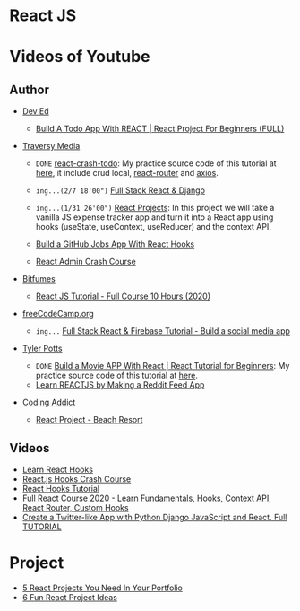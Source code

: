 <h1>React JS</h1>

# Videos of Youtube
## Author
- [Dev Ed](https://www.youtube.com/c/DevEd/playlists)
  - [Build A Todo App With REACT | React Project For Beginners (FULL)](https://www.youtube.com/watch?v=pCA4qpQDZD8)

- [Traversy Media](https://www.youtube.com/c/TraversyMedia/playlists)
  - `DONE` [react-crash-todo](https://www.youtube.com/watch?v=sBws8MSXN7A): My practice source code of this tutorial at [here](https://github.com/keer2345/react-crash-todo), it include crud local, [react-router](https://github.com/ReactTraining/react-router) and [axios](https://github.com/axios/axios).
  - `ing...(2/7 18'00")` [Full Stack React & Django](https://www.youtube.com/watch?v=Uyei2iDA4Hs&list=PLillGF-RfqbbRA-CIUxlxkUpbq0IFkX60)
  - `ing...(1/31 26'00")` [React Projects](https://www.youtube.com/watch?v=XuFDcZABiDQ&list=PLillGF-RfqbY3c2r0htQyVbDJJoBFE6Rb): In this project we will take a vanilla JS expense tracker app and turn it into a React app using hooks (useState, useContext, useReducer) and the context API.
  - [Build a GitHub Jobs App With React Hooks](https://www.youtube.com/watch?v=fxY1q4SCB64)

  - [React Admin Crash Course](https://www.youtube.com/watch?v=HRmdj-HpJyE)
- [Bitfumes](https://www.youtube.com/channel/UC_hG9fglfmShkwex1KVydHA)
  - [React JS Tutorial - Full Course 10 Hours (2020)](https://www.youtube.com/watch?v=I6tbhNUU96Y)
- [freeCodeCamp.org](https://www.youtube.com/channel/UC8butISFwT-Wl7EV0hUK0BQ)
  - `ing...` [Full Stack React & Firebase Tutorial - Build a social media app](https://www.youtube.com/watch?v=m_u6P5k0vP0)
- [Tyler Potts](https://www.youtube.com/channel/UCBBGM84ZOs7z5jpTQAaZ_Hg)
  - `DONE` [Build a Movie APP With React | React Tutorial for Beginners](https://youtu.be/ufodJVcpmps): My practice source code of this tutorial at [here](https://github.com/keer2345/react-movie-database).
  - [Learn REACTJS by Making a Reddit Feed App](https://www.youtube.com/watch?v=rP-ZARMGY10&list=PLR8vUZDE6IeNFRpeXZ0vSb4csqp1x5F3Q)
- [Coding Addict](https://www.youtube.com/channel/UCMZFwxv5l-XtKi693qMJptA)
  - [React Project - Beach Resort](https://www.youtube.com/watch?v=ScDWrogElmo)


## Videos
- [Learn React Hooks](https://www.youtube.com/watch?v=O6P86uwfdR0&list=PLZlA0Gpn_vH8EtggFGERCwMY5u5hOjf-h)
- [React.js Hooks Crash Course](https://www.youtube.com/watch?v=-MlNBTSg_Ww)
- [React Hooks Tutorial](https://www.youtube.com/watch?v=cF2lQ_gZeA8&list=PLC3y8-rFHvwisvxhZ135pogtX7_Oe3Q3A)
- [Full React Course 2020 - Learn Fundamentals, Hooks, Context API, React Router, Custom Hooks](https://www.youtube.com/watch?v=4UZrsTqkcW4&t=16s)
- [Create a Twitter-like App with Python Django JavaScript and React. Full TUTORIAL](https://www.youtube.com/watch?v=f1R_bykXHGE)

# Project
- [5 React Projects You Need In Your Portfolio](https://www.freecodecamp.org/news/5-react-projects-you-need-in-your-portfolio/)
- [6 Fun React Project Ideas](https://daveceddia.com/react-practice-projects/)
